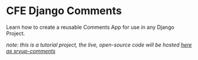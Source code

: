 # CFE Django Comments
Learn how to create a reusable Comments App for use in any Django Project. 

*note: this is a tutorial project, the live, open-source code will be hosted [here as srvup-comments](https://github.com/srvup/srvup-comments)* 

